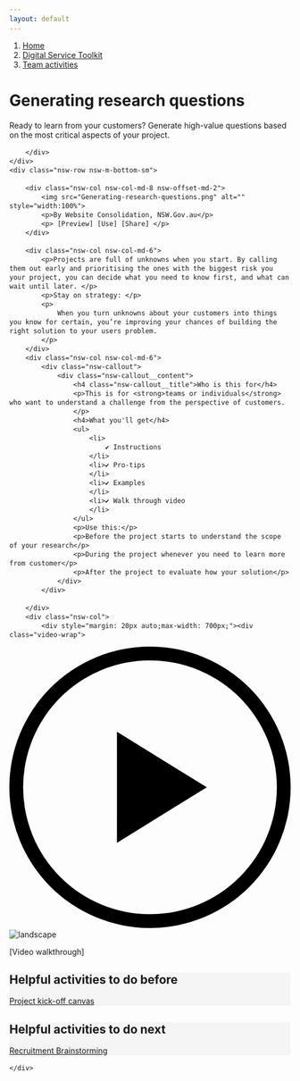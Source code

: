 ```yaml
---
layout: default
---
```

<nav aria-label="Breadcrumb" class="nsw-breadcrumb">
    <ol class="nsw-breadcrumb__list">
        <li class="nsw-breadcrumb__item">
            <a href="#" class="nsw-breadcrumb__link " >Home</a>
        </li>
        <li class="nsw-breadcrumb__item">
            <a href="#" class="nsw-breadcrumb__link " >Digital Service Toolkit</a>
        </li>
        <li class="nsw-breadcrumb__item">
            <a href="#" class="nsw-breadcrumb__link nsw-breadcrumb--current" aria-current="page">Team activities</a>
        </li>
    </ol>
</nav>
<div class="nsw-grid">
    <div class="nsw-row nsw-m-bottom-sm">
        <div class="nsw-col">
            <h1>Generating research questions</h1>
            <p class="nsw-intro">Ready to learn from your customers? Generate high-value questions based on the most critical aspects of your project.</p>

        </div>
    </div>
    <div class="nsw-row nsw-m-bottom-sm">

        <div class="nsw-col nsw-col-md-8 nsw-offset-md-2">
            <img src="Generating-research-questions.png" alt="" style="width:100%">
            <p>By Website Consolidation, NSW.Gov.au</p>
            <p> [Preview] [Use] [Share] </p>
        </div>

        <div class="nsw-col nsw-col-md-6">
            <p>Projects are full of unknowns when you start. By calling them out early and prioritising the ones with the biggest risk you your project, you can decide what you need to know first, and what can wait until later. </p>
            <p>Stay on strategy: </p>
            <p>
                When you turn unknowns about your customers into things you know for certain, you’re improving your chances of building the right solution to your users problem.
            </p>
        </div>
        <div class="nsw-col nsw-col-md-6">
            <div class="nsw-callout">
                <div class="nsw-callout__content">
                    <h4 class="nsw-callout__title">Who is this for</h4>
                    <p>This is for <strong>teams or individuals</strong> who want to understand a challenge from the perspective of customers.
                    </p>
                    <h4>What you'll get</h4>
                    <ul>
                        <li>
                            ✔ Instructions
                        </li>
                        <li>✔ Pro-tips
                        </li>
                        <li>✔ Examples
                        </li>
                        <li>✔ Walk through video
                        </li>
                    </ul>
                    <p>Use this:</p>
                    <p>Before the project starts to understand the scope of your research</p>
                    <p>During the project whenever you need to learn more from customer</p>
                    <p>After the project to evaluate how your solution</p>
                </div>
            </div>

        </div>
        <div class="nsw-col">
            <div style="margin: 20px auto;max-width: 700px;"><div class="video-wrap">
<a href="#">
<div class="play-btn">
<svg xmlns="http://www.w3.org/2000/svg" viewBox="0 0 311.69 311.69"><path d="M155.84,0A155.85,155.85,0,1,0,311.69,155.84,155.84,155.84,0,0,0,155.84,0Zm0,296.42A140.58,140.58,0,1,1,296.42,155.84,140.58,140.58,0,0,1,155.84,296.42Z"></path><polygon points="218.79 155.84 119.22 94.34 119.22 217.34 218.79 155.84"></polygon></svg>
</div>
</a>
<img class="placeholder" src="https://live.staticflickr.com/65535/46824082875_5db1ce0f60.jpg" alt="landscape">
</div></div>
<p>[Video walkthrough]</p>
        </div>
        <div class="nsw-col nsw-col-md-3" style="background: whitesmoke;">
            <h2>Helpful activities to do before</h2>
            <p><a href="#">Project kick-off canvas</a></p>
        </div>
        <div class="nsw-col nsw-col-md-3 nsw-offset-md-6" style="background: whitesmoke;">
            <h2>Helpful activities to do next</h2>
            <p><a href="#">Recruitment Brainstorming</a></p>
        </div>

    </div>
</div>
